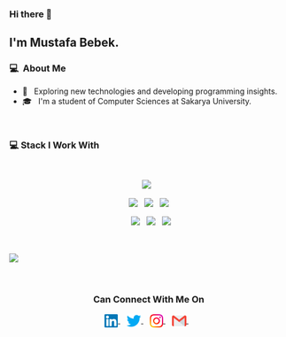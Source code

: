 


### Hi there 👋

## I'm Mustafa Bebek.

### 💻 &nbsp;About Me 

- 🤔 &nbsp; Exploring new technologies and developing programming insights.
- 🎓 &nbsp; I'm a student of Computer Sciences at Sakarya University.


<br>






### 💻 Stack I Work With

<br>
<p  align="center">

  
<img src="https://img.shields.io/badge/HTML-239120?style=for-the-badge&logo=html5&logoColor=white" height="25"/>
  &nbsp;
  
 </p>
 
 <p  align="center">

<img src="https://img.shields.io/badge/Python-3776AB?style=for-the-badge&logo=python&logoColor=white" height="25">
  &nbsp;
  
  <img src="https://img.shields.io/badge/C%23-239120?style=for-the-badge&logo=c-sharp&logoColor=white" height="25">
&nbsp;
  
<img src="https://img.shields.io/badge/C%2B%2B-00599C?style=for-the-badge&logo=c%2B%2B&logoColor=white" height="25">
</p>
<p align="center">
&nbsp;
    <img src="https://img.shields.io/badge/Microsoft_Office-D83B01?style=for-the-badge&logo=microsoft-office&logoColor=white" height="25">
&nbsp;
  <img src="https://img.shields.io/badge/PostgreSQL-316192?style=for-the-badge&logo=postgresql&logoColor=white" height="25">
&nbsp;
  <img src="https://img.shields.io/badge/Visual_Studio_Code-0078D4?style=for-the-badge&logo=visual%20studio%20code&logoColor=white" height="25">

</p>
<br>









                  
  <br>

  
  
  




<img src="https://user-images.githubusercontent.com/73097560/115834477-dbab4500-a447-11eb-908a-139a6edaec5c.gif">
</p>  

 <br>

  <div align="center">
  <h3><b> Can Connect With Me On</b></h3>
  </div>
<p align="center">
<a href="https://www.linkedin.com/in/mustafa-bebek-584354226/" target="_blank">
  <img align="center" alt="Mustafa Bebek | Linkedin" width="24px" src="https://github.com/SatYu26/SatYu26/blob/master/Assets/Linkedin.svg" />
</a> &nbsp;&nbsp;
<a href="https://twitter.com/mmustafabebek" target="_blank">
  <img align="center" alt="Mustafa Bebek | Twitter" width="26px" src="https://github.com/SatYu26/SatYu26/blob/master/Assets/Twitter.svg" />
</a> &nbsp;&nbsp;
<a href="https://www.instagram.com/mmustafabebek/" target="_blank">
  <img align="center" alt="Mustafa Bebek | Instagram" width="24px" src="https://github.com/SatYu26/SatYu26/blob/master/Assets/Instagram.svg" />
</a> &nbsp;&nbsp;
<a href="mailto:mmustafab324@gmail.com" target="_blank" >
  <img align="center" alt="Mustafa Bebek | Gmail" width="26px" src="https://github.com/SatYu26/SatYu26/blob/master/Assets/Gmail.svg" />
</a> &nbsp;&nbsp;
<p>

